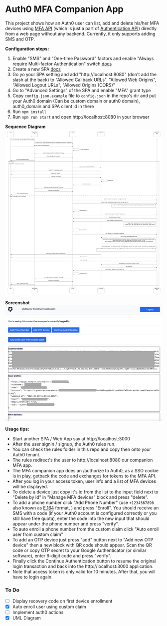 # Auth0 MFA Companion App

This project shows how an Auth0 user can list, add and delete his/her MFA devices using [MFA API](https://auth0.com/docs/multifactor-authentication/api) (which is just a part of [Authentication API](https://auth0.com/docs/api/authentication#multi-factor-authentication)) directly from a web page without any backend. Currently, it only supports adding SMS and OTP.

**Configuration steps:**

1. Enable "SMS" and "One-time Password" factors and enable "Always require Multi-factor Authentication" switch [docs](https://auth0.com/docs/multifactor-authentication#1-enable-the-factors-you-require) 
1. Create a new SPA [docs](https://auth0.com/docs/dashboard/guides/applications/register-app-spa)
1. Go yo your SPA setting and add "http://localhost:8080" (don't add the slash at the back) to "Allowed Callback URLs", "Allowed Web Origins", "Allowed Logout URLs", "Allowed Origins (CORS)"
1. Go to "Advanced Settings" of the SPA and enable "MFA" grant type
1. Copy `config.json.example` file to `config.json` in the repo's dir and put your Auth0 domain (Can be custom domain or auth0 domain), auth0_domain and SPA client id in there
1. Run `npm install`
1. Run `npm run start` and open http://localhost:8080 in your browser

**Sequence Diagram**
![Image of MFA Flow](https://github.com/vikasjayaram/auth0-mfa-enroll/blob/master/images/UML%20sequence_%20Auto%20Enroll%20MFA%20factor%20%232.jpeg)

**Screenshot**
![Image of MFA App](https://github.com/vikasjayaram/auth0-mfa-enroll/blob/master/images/screentshot-1.png)


**Usage tips:**

* Start another SPA / Web App say at http://localhost:3000
* After the user signin / signup, the Auth0 rules run.
* You can check the rules folder in this repo and copy then onto your Auth0 tenant.
* The rules redirect's the user to http://localhost:8080 our companion MFA app.
* The MFA companion app does an /authorize to Auth0, as a SSO cookie is in play, getback the code and exchanges for tokens to the MFA API.
* After you log in your access token, user info and a list of MFA devices will be displayed.
* To delete a device just copy it's id from the list to the input field next to "Delete by id" in "Manage MFA devices" block and press "delete".
* To add a phone number click "Add Phone Number" (use `+1234567890` also known as [E.164](https://support.twilio.com/hc/en-us/articles/223183008-Formatting-International-Phone-Numbers) format, ) and press "Enroll". You should receive an SMS with a code (if your Auth0 account is configured correctly or you still have free quota), enter the code into the new input that should appear under the phone number and press "verify".
* To auto enroll a phone number from the custom claim click "Auto enroll user from custom claim"
* To add an OTP device just press "add" button next to "Add new OTP device" then a new block with QR code should appear. Scan the QR code or copy OTP secret to your Google Authenticator (or similar software), enter 6-digit code and press "verify".
* Finally click the Continue Authentication button to resume the original login transaction and back into the http://localhost:3000 application.
* Note that access token is only valid for 10 minutes. After that, you will have to login again.

### To Do

- [ ] Display recovery code on first device enrollment 
- [X] Auto enroll user using custom claim
- [ ] Implement auth0 actions
- [X] UML Diagram
